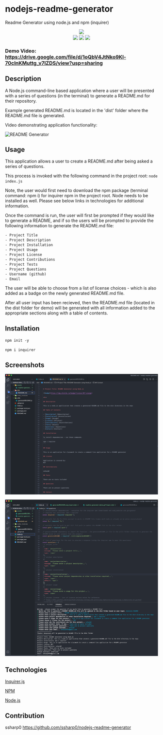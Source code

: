 # nodejs-readme-generator
Readme Generator using node.js and npm (inquirer)

<p align="center">
<img src="https://img.shields.io/github/repo-size/ssharp0/nodejs-readme-generator">
<br>
<img src="https://img.shields.io/badge/Javascript-yellow">
<img src="https://img.shields.io/badge/-node.js-blue">
<img src="https://img.shields.io/badge/npmInquirer-red">
</p>

### Demo Video: https://drive.google.com/file/d/1oQbV4JtNko9Kl-70clnKMuttg_v7IZDS/view?usp=sharing

## Description
A Node.js command-line based application where a user will be presented with a series of questions (in the terminal) to generate a README.md for their repository.

Example generated README.md is located in the 'dist' folder where the README.md file is generated.

Video demonstrating application functionality:

![README Generator](./assets/readme-generator-demo.gif)

## Usage

This application allows a user to create a README.md after being asked a series of questions. 

This process is invoked with the following command in the project root: `node index.js` 

Note, the user would first need to download the npm package (terminal command: npm i) for inquirer npm in the project root. Node needs to be installed as well. Please see below links in technologies for additional information.

Once the command is run, the user will first be prompted if they would like to generate a README, and if so the users will be prompted to provide the following information to generate the README.md file:

```
- Project Title
- Project Description
- Project Installation
- Project Usage
- Project License
- Project Contributions
- Project Tests
- Project Questions
- Username (github)
- Email
```

The user will be able to choose from a list of license choices - which is also added as a badge on the newly generated README.md file. 

After all user input has been recieved, then the README.md file (located in the dist folder for demo) will be generated with all information added to the appropriate sections along with a table of contents. 

## Installation

`npm init -y`

`npm i inquirer`

## Screenshots

![](assets/generated-demo-README.png)

![](assets/terminal-prompts.png)


## Technologies

<p><a href="https://www.npmjs.com/package/inquirer">Inquirer.js</a></p>
<p><a href="https://www.npmjs.com">NPM</a></p>
<p><a href="https://nodejs.org/">Node.js</a></p>


## Contribution

ssharp0
https://github.com/ssharp0/nodejs-readme-generator




